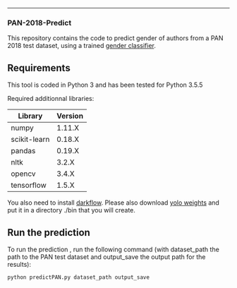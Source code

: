 
-----------------
###  PAN-2018-Predict
This repository contains the code to predict gender of authors from a PAN 2018 test dataset, using a trained [gender classifier](https://github.com/arthur-sultan-info/PAN2018-AP-Train).

## Requirements

This tool is coded in Python 3 and has been tested for Python 3.5.5

Required additionnal libraries:

| Library      | Version |
|--------------|---------|
| numpy        | 1.11.X  |
| scikit-learn | 0.18.X  |     
| pandas       | 0.19.X  |       
| nltk         | 3.2.X   |
| opencv       | 3.4.X   |
| tensorflow   | 1.5.X   |

You also need to install [darkflow](https://github.com/thtrieu/darkflow).
Please also download [yolo weights](https://pjreddie.com/media/files/yolov2.weights) and put it in a directory ./bin that you will create.


## Run the prediction
To run the prediction , run the following command (with dataset_path the path to the PAN test dataset and output_save the output path for the results):
```
python predictPAN.py dataset_path output_save
```
